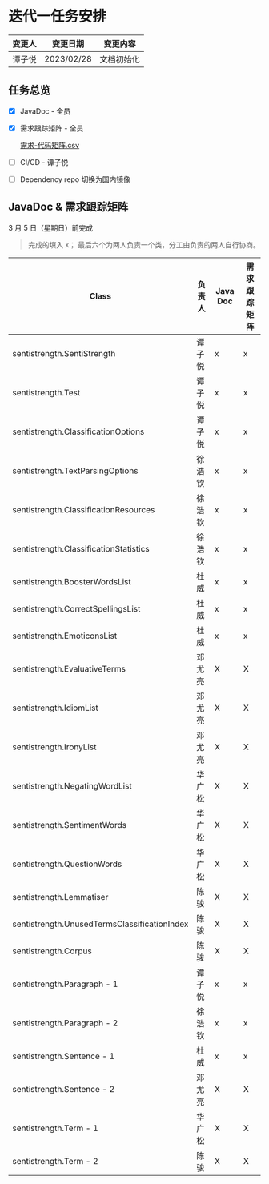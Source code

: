 # 迭代一任务安排

| 变更人 | 变更日期   | 变更内容   |
| ------ | ---------- | ---------- |
| 谭子悦 | 2023/02/28 | 文档初始化 |

## 任务总览

- [x] JavaDoc - 全员
- [x] 需求跟踪矩阵 - 全员

  [需求-代码矩阵.csv](./需求-代码矩阵.csv)

- [ ] CI/CD - 谭子悦
- [ ] Dependency repo 切换为国内镜像

## JavaDoc & 需求跟踪矩阵

3 月 5 日（星期日）前完成

> 完成的填入 `X`；
> 最后六个为两人负责一个类，分工由负责的两人自行协商。

| Class                                        | 负责人 | Java Doc | 需求跟踪矩阵 |
| -------------------------------------------- | ------ | -------- | ------------ |
| sentistrength.SentiStrength                  | 谭子悦 | x        | x            |
| sentistrength.Test                           | 谭子悦 | x        | x            |
| sentistrength.ClassificationOptions          | 谭子悦 | x        | x            |
| sentistrength.TextParsingOptions             | 徐浩钦 | x        | x            |
| sentistrength.ClassificationResources        | 徐浩钦 | x        | x            |
| sentistrength.ClassificationStatistics       | 徐浩钦 | x        | x            |
| sentistrength.BoosterWordsList               | 杜威   | x        | x            |
| sentistrength.CorrectSpellingsList           | 杜威   | x        | x            |
| sentistrength.EmoticonsList                  | 杜威   | x        | x            |
| sentistrength.EvaluativeTerms                | 邓尤亮 | X        | X            |
| sentistrength.IdiomList                      | 邓尤亮 | X        | X            |
| sentistrength.IronyList                      | 邓尤亮 | X        | X            |
| sentistrength.NegatingWordList               | 华广松 | X        | X            |
| sentistrength.SentimentWords                 | 华广松 | X        | X            |
| sentistrength.QuestionWords                  | 华广松 | X        | X            |
| sentistrength.Lemmatiser                     | 陈骏   | X        | X            |
| sentistrength.UnusedTermsClassificationIndex | 陈骏   | X        | X            |
| sentistrength.Corpus                         | 陈骏   | X        | X            |
| sentistrength.Paragraph - 1                  | 谭子悦 | x        | x            |
| sentistrength.Paragraph - 2                  | 徐浩钦 | x        | x            |
| sentistrength.Sentence - 1                   | 杜威   | x        | x            |
| sentistrength.Sentence - 2                   | 邓尤亮 | X        | X            |
| sentistrength.Term - 1                       | 华广松 | X        | X            |
| sentistrength.Term - 2                       | 陈骏   | X        | X            |
